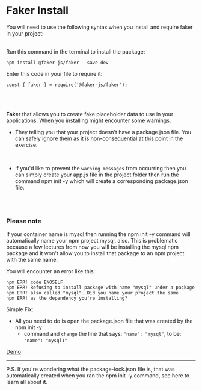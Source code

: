 <h1>Faker Install</h1>

You will need to use the following syntax when you install and require faker in your project:

<br>
Run this command in the terminal to install the package:

```linux
npm install @faker-js/faker --save-dev
```

Enter this code in your file to require it:

```linux
const { faker } = require('@faker-js/faker');
```

<br><br>

**Faker** that allows you to create fake placeholder data to use in your applications.
When you installing might encounter some warnings.

- They telling you that your project doesn't have a package.json file.
  You can safely ignore them as it is non-consequential at this point in the exercise.

<br>

- If you'd like to prevent the `warning messages` from occurring then you can simply create your app.js file in the project folder then run the command npm init -y which will create a corresponding package.json file.

<br><br>

<h3>Please note</h3>
If your container name is mysql then running the npm init -y command will automatically name your npm project mysql, also. This is problematic because a few lectures from now you will be installing the mysql npm package and it won't allow you to install that package to an npm project with the same name.

You will encounter an error like this:

    npm ERR! code ENOSELF
    npm ERR! Refusing to install package with name "mysql" under a package
    npm ERR! also called "mysql". Did you name your project the same
    npm ERR! as the dependency you're installing?

Simple Fix:

- All you need to do is open the package.json file that was created by the npm init -y
  - command and `change` the line that says: `"name": "mysql"`, to be: `"name": "mysql1"`

<a href =https://www.loom.com/share/db336b7433164b8284c6248cddb4da1d>Demo</a>

---

P.S. If you're wondering what the package-lock.json file is, that was automatically created when you ran the npm init -y command, see here to learn all about it.
